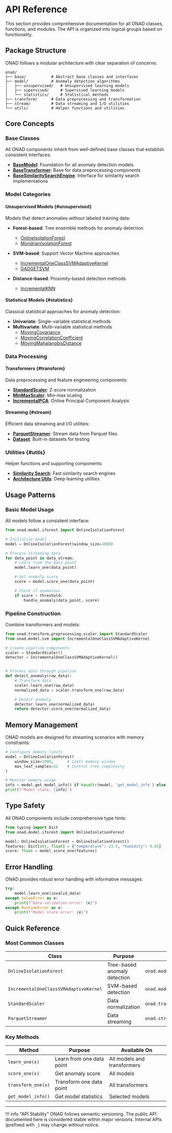 # API Reference

This section provides comprehensive documentation for all ONAD classes, functions, and modules. The API is organized into logical groups based on functionality.

## Package Structure

ONAD follows a modular architecture with clear separation of concerns:

```
onad/
├── base/           # Abstract base classes and interfaces
├── model/          # Anomaly detection algorithms
│   ├── unsupervised/   # Unsupervised learning models
│   ├── supervised/     # Supervised learning models
│   └── statistics/     # Statistical methods
├── transform/      # Data preprocessing and transformation
├── stream/         # Data streaming and I/O utilities
└── utils/          # Helper functions and utilities
```

## Core Concepts

### Base Classes

All ONAD components inherit from well-defined base classes that establish consistent interfaces:

- **[BaseModel](base.md#onad.base.model.BaseModel)**: Foundation for all anomaly detection models
- **[BaseTransformer](base.md#onad.base.transformer.BaseTransformer)**: Base for data preprocessing components
- **[BaseSimilaritySearchEngine](base.md#onad.base.similarity.BaseSimilaritySearchEngine)**: Interface for similarity search implementations

### Model Categories

#### Unsupervised Models {#unsupervised}

Models that detect anomalies without labeled training data:

- **Forest-based**: Tree ensemble methods for anomaly detection
    - [OnlineIsolationForest](models/unsupervised.md#onad.model.unsupervised.forest.OnlineIsolationForest)
    - [MondrianIsolationForest](models/unsupervised.md#onad.model.unsupervised.forest.MondrianIsolationForest)

- **SVM-based**: Support Vector Machine approaches
    - [IncrementalOneClassSVMAdaptiveKernel](models/unsupervised.md#onad.model.unsupervised.svm.IncrementalOneClassSVMAdaptiveKernel)
    - [GADGETSVM](models/unsupervised.md#onad.model.unsupervised.svm.GADGETSVM)

- **Distance-based**: Proximity-based detection methods
    - [IncrementalKNN](models/unsupervised.md#onad.model.unsupervised.distance.IncrementalKNN)

#### Statistical Models {#statistics}

Classical statistical approaches for anomaly detection:

- **Univariate**: Single-variable statistical methods
- **Multivariate**: Multi-variable statistical methods
    - [MovingCovariance](models/statistics.md#onad.model.statistics.multivariant.MovingCovariance)
    - [MovingCorrelationCoefficient](models/statistics.md#onad.model.statistics.multivariant.MovingCorrelationCoefficient)
    - [MovingMahalanobisDistance](models/statistics.md#onad.model.statistics.multivariant.MovingMahalanobisDistance)

### Data Processing

#### Transformers {#transform}

Data preprocessing and feature engineering components:

- **[StandardScaler](transform.md#onad.transform.scale.StandardScaler)**: Z-score normalization
- **[MinMaxScaler](transform.md#onad.transform.scale.MinMaxScaler)**: Min-max scaling
- **[IncrementalPCA](transform.md#onad.transform.pca.IncrementalPCA)**: Online Principal Component Analysis

#### Streaming {#stream}

Efficient data streaming and I/O utilities:

- **[ParquetStreamer](stream.md#onad.stream.streamer.ParquetStreamer)**: Stream data from Parquet files
- **[Dataset](stream.md#onad.stream.streamer.Dataset)**: Built-in datasets for testing

### Utilities {#utils}

Helper functions and supporting components:

- **[Similarity Search](utils.md#similarity)**: Fast similarity search engines
- **[Architecture Utils](utils.md#architecture)**: Deep learning utilities

## Usage Patterns

### Basic Model Usage

All models follow a consistent interface:

```python
from onad.model.iforest import OnlineIsolationForest

# Initialize model
model = OnlineIsolationForest(window_size=1000)

# Process streaming data
for data_point in data_stream:
    # Learn from the data point
    model.learn_one(data_point)

    # Get anomaly score
    score = model.score_one(data_point)

    # Check if anomalous
    if score > threshold:
        handle_anomaly(data_point, score)
```

### Pipeline Construction

Combine transformers and models:

```python
from onad.transform.preprocessing.scaler import StandardScaler
from onad.model.svm import IncrementalOneClassSVMAdaptiveKernel

# Create pipeline components
scaler = StandardScaler()
detector = IncrementalOneClassSVMAdaptiveKernel()


# Process data through pipeline
def detect_anomaly(raw_data):
    # Transform data
    scaler.learn_one(raw_data)
    normalized_data = scaler.transform_one(raw_data)

    # Detect anomaly
    detector.learn_one(normalized_data)
    return detector.score_one(normalized_data)
```

## Memory Management

ONAD models are designed for streaming scenarios with memory constraints:

```python
# Configure memory limits
model = OnlineIsolationForest(
    window_size=1000,      # Limit memory window
    max_leaf_samples=32    # Control tree complexity
)

# Monitor memory usage
info = model.get_model_info() if hasattr(model, 'get_model_info') else {}
print(f"Model state: {info}")
```

## Type Safety

All ONAD components include comprehensive type hints:

```python
from typing import Dict
from onad.model.iforest import OnlineIsolationForest

model: OnlineIsolationForest = OnlineIsolationForest()
features: Dict[str, float] = {"temperature": 23.5, "humidity": 0.65}
score: float = model.score_one(features)
```

## Error Handling

ONAD provides robust error handling with informative messages:

```python
try:
    model.learn_one(invalid_data)
except ValueError as e:
    print(f"Data validation error: {e}")
except RuntimeError as e:
    print(f"Model state error: {e}")
```

## Quick Reference

### Most Common Classes

| Class | Purpose | Location |
|-------|---------|----------|
| `OnlineIsolationForest` | Tree-based anomaly detection | `onad.model.unsupervised.forest` |
| `IncrementalOneClassSVMAdaptiveKernel` | SVM-based detection | `onad.model.unsupervised.svm` |
| `StandardScaler` | Data normalization | `onad.transform.scale` |
| `ParquetStreamer` | Data streaming | `onad.stream.streamer` |

### Key Methods

| Method | Purpose | Available On |
|--------|---------|--------------|
| `learn_one(x)` | Learn from one data point | All models and transformers |
| `score_one(x)` | Get anomaly score | All models |
| `transform_one(x)` | Transform one data point | All transformers |
| `get_model_info()` | Get model statistics | Selected models |

---

!!! info "API Stability"
    ONAD follows semantic versioning. The public API documented here is considered stable within major versions. Internal APIs (prefixed with `_`) may change without notice.